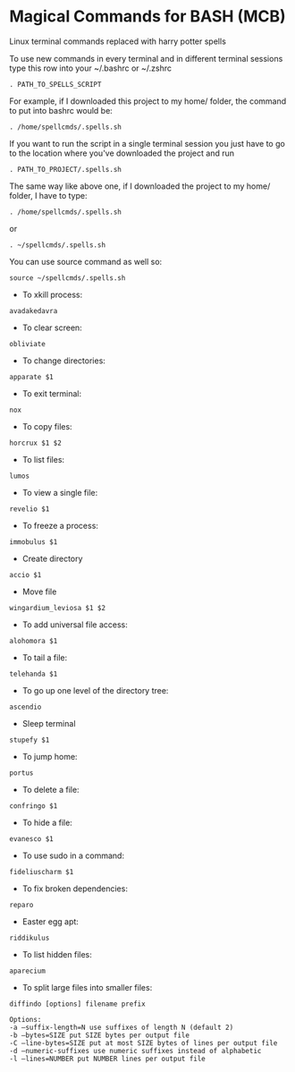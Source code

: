 # Magical Commands for BASH (MCB)
Linux terminal commands replaced with harry potter spells

To use new commands in every terminal and in different terminal sessions type this row into your ~/.bashrc or ~/.zshrc 
```
. PATH_TO_SPELLS_SCRIPT 
```
For example, if I downloaded this project to my home/ folder, the command to put into bashrc would be:
```
. /home/spellcmds/.spells.sh 
```

If you want to run the script in a single terminal session you just have to go to the location where you've downloaded the project and run 
```
. PATH_TO_PROJECT/.spells.sh
```

The same way like above one, if I downloaded the project to my home/ folder, I have to type:
```
. /home/spellcmds/.spells.sh
```

or 

```
. ~/spellcmds/.spells.sh
```

You can use source command as well so:

```
source ~/spellcmds/.spells.sh 
```

* To xkill process:
```
avadakedavra
```
* To clear screen:
```
obliviate
```
* To change directories:
```
apparate $1
```
* To exit terminal:
```
nox
```
* To copy files:
```
horcrux $1 $2
```
* To list files:
```
lumos
```
* To view a single file:
```
revelio $1
```
* To freeze a process:
```
immobulus $1
```
* Create directory
```
accio $1
```
* Move file
```
wingardium_leviosa $1 $2
```
* To add universal file access:
```
alohomora $1
```
* To tail a file:
```
telehanda $1
```
* To go up one level of the directory tree:
```
ascendio
```
* Sleep terminal
```
stupefy $1
```
* To jump home:
```
portus
```
* To delete a file:
```
confringo $1
```
* To hide a file:
```
evanesco $1
```
* To use sudo in a command:
```
fideliuscharm $1
```
* To fix broken dependencies:
```
reparo
```
* Easter egg apt:
```
riddikulus
```
* To list hidden files:
``` 
aparecium
```
* To split large files into smaller files:
```
diffindo [options] filename prefix

Options:
-a –suffix-length=N use suffixes of length N (default 2)
-b –bytes=SIZE put SIZE bytes per output file
-C –line-bytes=SIZE put at most SIZE bytes of lines per output file
-d –numeric-suffixes use numeric suffixes instead of alphabetic
-l –lines=NUMBER put NUMBER lines per output file
```
